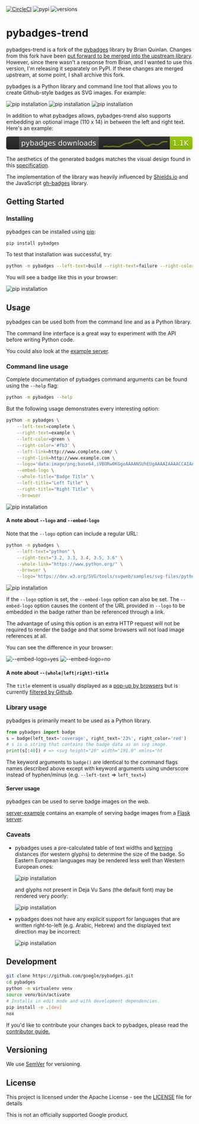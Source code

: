 [![CircleCI](https://circleci.com/gh/google/pybadges.svg?style=svg)](https://circleci.com/gh/google/pybadges)
![pypi](https://img.shields.io/pypi/v/pybadges.svg)
![versions](https://img.shields.io/pypi/pyversions/pybadges.svg)
   
# pybadges-trend

pybadges-trend is a fork of the [pybadges][pybadges] library by Brian Quinlan.
Changes from this fork have been [put forward to be merged into the upstream
library](https://github.com/google/pybadges/pull/24). However, since there
wasn't a response from Brian, and I wanted to use this version, I'm releasing
it separately on PyPI. If these changes are merged upstream, at some point, I
shall archive this fork.

pybadges is a Python library and command line tool that allows you to create
Github-style badges as SVG images. For example:

![pip installation](tests/golden-images/pip.svg)
![pip installation](tests/golden-images/license.svg)
![pip installation](tests/golden-images/build-passing.svg)

In addition to what pybadges allows, pybadges-trend also supports embedding an
optional image (110 x 14) in between the left and right text. Here's an example:

![Downloads](tests/golden-images/downloads.svg)

The aesthetics of the generated badges matches the visual design found in this
[specification](https://github.com/badges/shields/blob/master/spec/SPECIFICATION.md).

The implementation of the library was heavily influenced by
[Shields.io](https://github.com/badges/shields) and the JavaScript
[gh-badges](https://github.com/badges/shields#using-the-badge-library) library.

## Getting Started

### Installing

pybadges can be installed using [pip](https://pypi.org/project/pip/):

```sh
pip install pybadges
```

To test that installation was successful, try:
```sh
python -m pybadges --left-text=build --right-text=failure --right-color='#c00' --browser
```

You will see a badge like this in your browser:

![pip installation](tests/golden-images/build-failure.svg)

## Usage

pybadges can be used both from the command line and as a Python library.

The command line interface is a great way to experiment with the API before
writing Python code.

You could also look at the [example server](https://github.com/google/pybadges/tree/master/server-example).

### Command line usage

Complete documentation of pybadges command arguments can be found using the `--help`
flag:

```sh
python -m pybadges --help
```

But the following usage demonstrates every interesting option:
```sh
python -m pybadges \
    --left-text=complete \
    --right-text=example \
    --left-color=green \
    --right-color='#fb3' \
    --left-link=http://www.complete.com/ \
    --right-link=http://www.example.com \
    --logo='data:image/png;base64,iVBORw0KGgoAAAANSUhEUgAAAAIAAAACCAIAAAD91JpzAAAAD0lEQVQI12P4zwAD/xkYAA/+Af8iHnLUAAAAAElFTkSuQmCC' \
    --embed-logo \
    --whole-title="Badge Title" \
    --left-title="Left Title" \
    --right-title="Right Title" \
    --browser
```

![pip installation](tests/golden-images/complete.svg)

#### A note about `--logo` and `--embed-logo`

Note that the `--logo` option can include a regular URL:

```sh
python -m pybadges \
    --left-text="python" \
    --right-text="3.2, 3.3, 3.4, 3.5, 3.6" \
    --whole-link="https://www.python.org/" \
    --browser \
    --logo='https://dev.w3.org/SVG/tools/svgweb/samples/svg-files/python.svg'
```

![pip installation](tests/golden-images/python.svg)

If the `--logo` option is set, the `--embed-logo` option can also be set.
The `--embed-logo` option causes the content of the URL provided in `--logo`
to be embedded in the badge rather than be referenced through a link.

The advantage of using this option is an extra HTTP request will not be required
to render the badge and that some browsers will not load image references at all.

You can see the difference in your browser:

![--embed-logo=yes](tests/golden-images/embedded-logo.svg) ![--embed-logo=no](tests/golden-images/no-embedded-logo.svg)

#### A note about `--(whole|left|right)-title`

The `title` element is usually displayed as a
[pop-up by browsers](https://developer.mozilla.org/en-US/docs/Web/SVG/Element/title)
but is currently
[filtered by Github](https://github.com/github/markup/issues/1267).


### Library usage

pybadges is primarily meant to be used as a Python library.

```python
from pybadges import badge
s = badge(left_text='coverage', right_text='23%', right_color='red')
# s is a string that contains the badge data as an svg image.
print(s[:40]) # => <svg height="20" width="191.0" xmlns="ht
```

The keyword arguments to `badge()` are identical to the command flags names
described above except with keyword arguments using underscore instead of
hyphen/minus (e.g. `--left-text` => `left_text=`)

#### Server usage

pybadges can be used to serve badge images on the web. 

[server-example](https://github.com/google/pybadges/tree/master/server-example)
contains an example of serving badge images from a
[Flask server](https://flask.palletsprojects.com/).

### Caveats

 - pybadges uses a pre-calculated table of text widths and
   [kerning](https://en.wikipedia.org/wiki/Kerning) distances
   (for western glyphs) to determine the size of the badge.
   So Eastern European languages may be rendered less well than
   Western European ones:

   ![pip installation](tests/golden-images/saying-russian.svg)

   and glyphs not present in Deja Vu Sans (the default font) may
   be rendered very poorly:

    ![pip installation](tests/golden-images/saying-chinese.svg)

 - pybadges does not have any explicit support for languages that
   are written right-to-left (e.g. Arabic, Hebrew) and the displayed
   text direction may be incorrect:

    ![pip installation](tests/golden-images/saying-arabic.svg)

## Development

```sh
git clone https://github.com/google/pybadges.git
cd pybadges
python -m virtualenv venv
source venv/bin/activate
# Installs in edit mode and with development dependencies.
pip install -e .[dev]
nox
```

If you'd like to contribute your changes back to pybadges, please read the
[contributor guide.](CONTRIBUTING.md)

## Versioning

We use [SemVer](http://semver.org/) for versioning.

## License

This project is licensed under the Apache License - see the [LICENSE](LICENSE) file for details

This is not an officially supported Google product.

[pybadges]: https://github.com/google/pybadges
